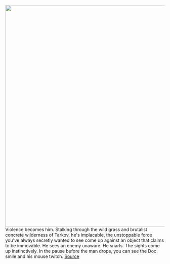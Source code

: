 <img src='https://cdn.vox-cdn.com/thumbor/1Uy20Q14_CE3y0MPs22fTPm6q9U=/0x0:2040x1360/1200x675/filters:focal(857x517:1183x843)/cdn.vox-cdn.com/uploads/chorus_image/image/66491286/acastro_200311_3934_DrDisrespect_0001.0.jpg' width='700px' /><br/>
Violence becomes him. Stalking through the wild grass and brutalist concrete wilderness of Tarkov, he's implacable, the unstoppable force you've always secretly wanted to see come up against an object that claims to be immovable. He sees an enemy unaware. He snarls. The sights come up instinctively. In the pause before the man drops, you can see the Doc smile and his mouse twitch.
<a href='https://www.theverge.com/2020/3/12/21151223/twitch-dr-disrespect-streaming-contract-personality-mixer-kobe-bryant'> Source <a/>